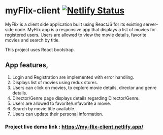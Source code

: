 # myFlix-client [![Netlify Status](https://api.netlify.com/api/v1/badges/c620301c-15de-48db-a787-c14c3896f93f/deploy-status)](https://app.netlify.com/sites/myflix-react-app/deploys)
MyFlix is a client side application built using ReactJS for its existing server-side code. MyFlix app is a responsive app that displays a list of movies for registered users. Users are allowed to view the movie details, favorite movies and search by title.

This project uses React bootstrap.

## App features,

1. Login and Registration are implemented with error handling.
2. Displays list of movies using redux stores.
3. Users can click on movies, to explore movie details, director and genre details.
4. Director/Genre page displays details regarding Director/Genre.
5. Users are allowed to favorite/unfavorite a movie.
6. Search by movie title available.
7. Users can update their personal information.  

### Project live demo link : https://my-flix-client.netlify.app/
